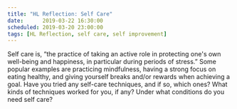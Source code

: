 ```yaml
---
title: "HL Reflection: Self Care"
date:      2019-03-22 16:30:00
scheduled: 2019-03-20 23:00:00
tags: [HL Reflection, self care, self improvement]
---
```

Self care is, “the practice of taking an active role in protecting one's own well-being and happiness, in particular during periods of stress.” Some popular examples are practicing mindfulness, having a strong focus on eating healthy, and giving yourself breaks and/or rewards when achieving a goal. Have you tried any self-care techniques, and if so, which ones? What kinds of techniques worked for you, if any? Under what conditions do you need self care?
